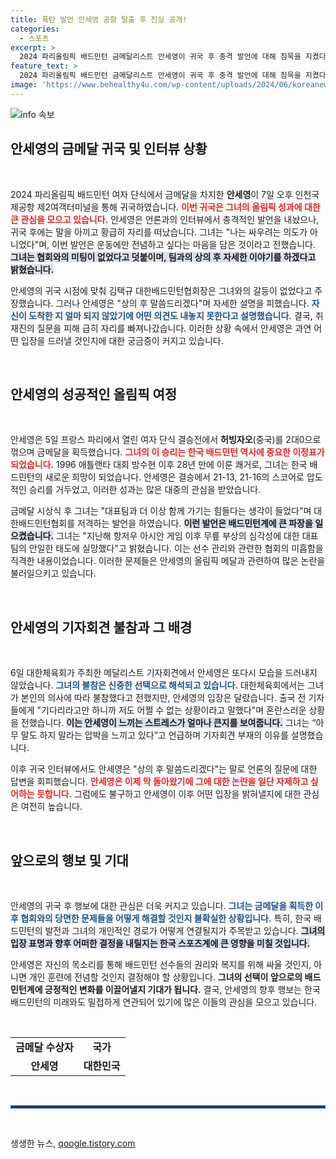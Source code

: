 ```yaml
---
title: 폭탄 발언 안세영 공항 탈출 후 진실 공개!
categories:
  - 스포츠
excerpt: >
  2024 파리올림픽 배드민턴 금메달리스트 안세영이 귀국 후 충격 발언에 대해 침묵을 지켰다. 대한배드민턴협회와의 갈등에 대한 입장은 상의 후 말씀드리겠다며 자리를 피했고, 앞으로의 행보에 이목이 집중된다.
feature_text: >
  2024 파리올림픽 배드민턴 금메달리스트 안세영이 귀국 후 충격 발언에 대해 침묵을 지켰다. 대한배드민턴협회와의 갈등에 대한 입장은 상의 후 말씀드리겠다며 자리를 피했고, 앞으로의 행보에 이목이 집중된다.
image: 'https://www.behealthy4u.com/wp-content/uploads/2024/06/koreanews.jpg'
---
```


<p><img src="https://www.behealthy4u.com/wp-content/uploads/2024/06/koreanews.jpg" alt="info 속보" /></p>

<h2 data-ke-size="size26">안세영의 금메달 귀국 및 인터뷰 상황</h2>

<p data-ke-size="size16">&nbsp;</p>

<p>2024 파리올림픽 배드민턴 여자 단식에서 금메달을 차지한 <b>안세영</b>이 7일 오후 인천국제공항 제2여객터미널을 통해 귀국하였습니다. <b><span style="color: #ee2323;">이번 귀국은 그녀의 올림픽 성과에 대한 큰 관심을 모으고 있습니다.</span></b> 안세영은 언론과의 인터뷰에서 충격적인 발언을 내놨으나, 귀국 후에는 말을 아끼고 황급히 자리를 떠났습니다. 그녀는 "나는 싸우려는 의도가 아니었다"며, 이번 발언은 운동에만 전념하고 싶다는 마음을 담은 것이라고 전했습니다. <b><span style="background-color: #21538527;">그녀는 협회와의 미팅이 없었다고 덧붙이며, 팀과의 상의 후 자세한 이야기를 하겠다고 밝혔습니다.</span></b> </p>

<p>안세영의 귀국 시점에 맞춰 김택규 대한배드민턴협회장은 그녀와의 갈등이 없었다고 주장했습니다. 그러나 안세영은 "상의 후 말씀드리겠다"며 자세한 설명을 피했습니다. <b><span style="color: #1a5490;">자신이 도착한 지 얼마 되지 않았기에 어떤 의견도 내놓지 못한다고 설명했습니다.</span></b> 결국, 취재진의 질문을 피해 급히 자리를 빠져나갔습니다. 이러한 상황 속에서 안세영은 과연 어떤 입장을 드러낼 것인지에 대한 궁금증이 커지고 있습니다.</p>

<p data-ke-size="size16">&nbsp;</p>

<h2 data-ke-size="size26">안세영의 성공적인 올림픽 여정</h2>

<p data-ke-size="size16">&nbsp;</p>

<p>안세영은 5일 프랑스 파리에서 열린 여자 단식 결승전에서 <b>허빙자오</b>(중국)를 2대0으로 꺾으며 금메달을 획득했습니다. <b><span style="color: #ee2323;">그녀의 이 승리는 한국 배드민턴 역사에 중요한 이정표가 되었습니다.</span></b> 1996 애틀랜타 대회 방수현 이후 28년 만에 이룬 쾌거로, 그녀는 한국 배드민턴의 새로운 희망이 되었습니다. 안세영은 결승에서 21-13, 21-16의 스코어로 압도적인 승리를 거두었고, 이러한 성과는 많은 대중의 관심을 받았습니다.</p>

<p>금메달 시상식 후 그녀는 "대표팀과 더 이상 함께 가기는 힘들다는 생각이 들었다"며 대한배드민턴협회를 저격하는 발언을 하였습니다. <b><span style="background-color: #21538527;">이런 발언은 배드민턴계에 큰 파장을 일으켰습니다.</span></b> 그녀는 "지난해 항저우 아시안 게임 이후 무릎 부상의 심각성에 대한 대표팀의 안일한 태도에 실망했다"고 밝혔습니다. 이는 선수 관리와 관련한 협회의 미흡함을 직격한 내용이었습니다. 이러한 문제들은 안세영의 올림픽 메달과 관련하여 많은 논란을 불러일으키고 있습니다.</p>

<p data-ke-size="size16">&nbsp;</p>

<h2 data-ke-size="size26">안세영의 기자회견 불참과 그 배경</h2>

<p data-ke-size="size16">&nbsp;</p>

<p>6일 대한체육회가 주최한 메달리스트 기자회견에서 안세영은 또다시 모습을 드러내지 않았습니다. <b><span style="color: #1a5490;">그녀의 불참은 신중한 선택으로 해석되고 있습니다.</span></b> 대한체육회에서는 그녀가 본인의 의사에 따라 불참했다고 전했지만, 안세영의 입장은 달랐습니다. 출국 전 기자들에게 "기다리라고만 하니까 저도 어쩔 수 없는 상황이라고 말했다"며 혼란스러운 상황을 전했습니다. <b><span style="background-color: #21538527;">이는 안세영이 느끼는 스트레스가 얼마나 큰지를 보여줍니다.</span></b> 그녀는 “아무 말도 하지 말라는 압박을 느끼고 있다”고 언급하며 기자회견 부재의 이유를 설명했습니다.</p>

<p>이후 귀국 인터뷰에서도 안세영은 "상의 후 말씀드리겠다"는 말로 언론의 질문에 대한 답변을 회피했습니다. <b><span style="color: #ee2323;">안세영은 이제 막 돌아왔기에 그에 대한 논란을 일단 자제하고 싶어하는 듯합니다.</span></b> 그럼에도 불구하고 안세영이 이후 어떤 입장을 밝혀낼지에 대한 관심은 여전히 높습니다. </p>

<p data-ke-size="size16">&nbsp;</p>

<h2 data-ke-size="size26">앞으로의 행보 및 기대</h2>

<p data-ke-size="size16">&nbsp;</p>

<p>안세영의 귀국 후 행보에 대한 관심은 더욱 커지고 있습니다. <b><span style="color: #1a5490;">그녀는 금메달을 획득한 이후 협회와의 당면한 문제들을 어떻게 해결할 것인지 불확실한 상황입니다.</span></b> 특히, 한국 배드민턴의 발전과 그녀의 개인적인 경로가 어떻게 연결될지가 주목받고 있습니다. <b><span style="background-color: #21538527;">그녀의 입장 표명과 향후 어떠한 결정을 내릴지는 한국 스포츠계에 큰 영향을 미칠 것입니다.</span></b></p>

<p>안세영은 자신의 목소리를 통해 배드민턴 선수들의 권리와 복지를 위해 싸울 것인지, 아니면 개인 훈련에 전념할 것인지 결정해야 할 상황입니다. <b>그녀의 선택이 앞으로의 배드민턴계에 긍정적인 변화를 이끌어낼지 기대가 됩니다.</b> 결국, 안세영의 향후 행보는 한국 배드민턴의 미래와도 밀접하게 연관되어 있기에 많은 이들의 관심을 모으고 있습니다.</p>

<p data-ke-size="size16">&nbsp;</p>

<table style="width: 100%; border-collapse: collapse;"><tr><td style="text-align: center; height: 17px;"><b>금메달 수상자</b></td><td style="text-align: center; height: 17px;"><b>국가</b></td></tr><tr><td style="text-align: center; height: 17px;"><b>안세영</b></td><td style="text-align: center; height: 17px;"><b>대한민국</b></td></tr></table>

<p data-ke-size="size16">&nbsp;</p>

<hr style="border: 2px solid #1a5490;"/>

<p data-ke-size="size16">&nbsp;</p>
생생한 뉴스, <a href="https://qoogle.tistory.com" rel="dofollow">qoogle.tistory.com</a>


